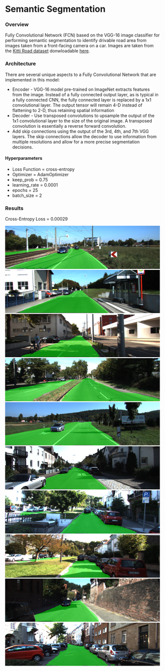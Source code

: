 # Semantic Segmentation

### Overview
Fully Convolutional Network (FCN) based on the VGG-16 image classifier for performing semantic segmentation to identify drivable road area from images taken from a front-facing camera on a car. Images are taken from the [Kitti Road dataset](http://www.cvlibs.net/datasets/kitti/eval_road.php) donwloadable [here](http://www.cvlibs.net/download.php?file=data_road.zip).  

### Architecture
There are several unique aspects to a Fully Convolutional Network that are implemented in this model:
* Encoder - VGG-16 model pre-trained on ImageNet extracts features from the image. Instead of a fully connected output layer, as is typical in a fully connected CNN, the fully connected layer is replaced by a 1x1 convolutional layer. The output tensor will remain 4-D instead of flattening to 2-D, thus retaining spatial information
* Decoder - Use transposed convolutions to upsample the output of the 1x1 convolutional layer to the size of the original image. A transposed convolution is essentially a reverse forward convolution. 
* Add skip connections using the output of the 3rd, 4th, and 7th VGG layers. The skip connections allow the decoder to use information from multiple resolutions and allow for a more precise segmentation decisions. 

#### Hyperparameters
* Loss Function = cross-entropy
* Optimizer = AdamOptimizer
* keep_prob = 0.75
* learning_rate = 0.0001
* epochs = 25
* batch_size = 2

### Results
Cross-Entropy Loss = 0.00029

![sample](./output/1.png)
![sample](./output/2.png)
![sample](./output/3.png)
![sample](./output/4.png)
![sample](./output/5.png)
![sample](./output/6.png)
![sample](./output/7.png)
![sample](./output/8.png)
![sample](./output/9.png)
![sample](./output/10.png)
